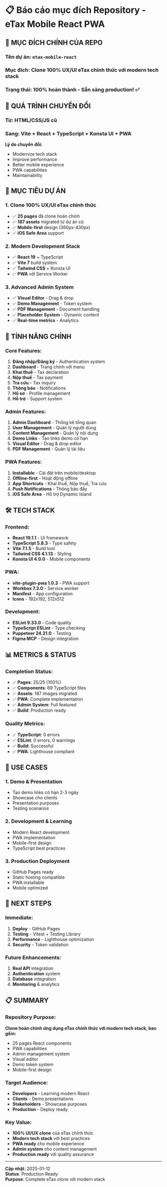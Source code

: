 # 📋 Báo cáo mục đích Repository - eTax Mobile React PWA

## 🎯 **MỤC ĐÍCH CHÍNH CỦA REPO**

### **Tên dự án**: `etax-mobile-react`
### **Mục đích**: Clone 100% UX/UI eTax chính thức với modern tech stack
### **Trạng thái**: **100% hoàn thành - Sẵn sàng production!** ✅

## 🔄 **QUÁ TRÌNH CHUYỂN ĐỔI**

### **Từ**: HTML/CSS/JS cũ
### **Sang**: Vite + React + TypeScript + Konsta UI + PWA

**Lý do chuyển đổi:**
- Modernize tech stack
- Improve performance
- Better mobile experience
- PWA capabilities
- Maintainability

## 🎯 **MỤC TIÊU DỰ ÁN**

### **1. Clone 100% UX/UI eTax chính thức**
- ✅ **25 pages** đã clone hoàn chỉnh
- ✅ **187 assets** migrated từ dự án cũ
- ✅ **Mobile-first** design (360px-430px)
- ✅ **iOS Safe Area** support

### **2. Modern Development Stack**
- ✅ **React 19** + TypeScript
- ✅ **Vite 7** build system
- ✅ **Tailwind CSS** + Konsta UI
- ✅ **PWA** với Service Worker

### **3. Advanced Admin System**
- ✅ **Visual Editor** - Drag & drop
- ✅ **Demo Management** - Token system
- ✅ **PDF Management** - Document handling
- ✅ **Placeholder System** - Dynamic content
- ✅ **Real-time metrics** - Analytics

## 📱 **TÍNH NĂNG CHÍNH**

### **Core Features:**
1. **Đăng nhập/Đăng ký** - Authentication system
2. **Dashboard** - Trang chính với menu
3. **Khai thuế** - Tax declaration
4. **Nộp thuế** - Tax payment
5. **Tra cứu** - Tax inquiry
6. **Thông báo** - Notifications
7. **Hồ sơ** - Profile management
8. **Hỗ trợ** - Support system

### **Admin Features:**
1. **Admin Dashboard** - Thống kê tổng quan
2. **User Management** - Quản lý người dùng
3. **Content Management** - Quản lý nội dung
4. **Demo Links** - Tạo links demo có hạn
5. **Visual Editor** - Drag & drop editor
6. **PDF Management** - Quản lý tài liệu

### **PWA Features:**
1. **Installable** - Cài đặt trên mobile/desktop
2. **Offline-first** - Hoạt động offline
3. **App Shortcuts** - Khai thuế, Nộp thuế, Tra cứu
4. **Push Notifications** - Thông báo đẩy
5. **iOS Safe Area** - Hỗ trợ Dynamic Island

## 🛠️ **TECH STACK**

### **Frontend:**
- **React 19.1.1** - UI framework
- **TypeScript 5.8.3** - Type safety
- **Vite 7.1.5** - Build tool
- **Tailwind CSS 4.1.13** - Styling
- **Konsta UI 4.0.0** - Mobile components

### **PWA:**
- **vite-plugin-pwa 1.0.3** - PWA support
- **Workbox 7.3.0** - Service worker
- **Manifest** - App configuration
- **Icons** - 192x192, 512x512

### **Development:**
- **ESLint 9.33.0** - Code quality
- **TypeScript ESLint** - Type checking
- **Puppeteer 24.21.0** - Testing
- **Figma MCP** - Design integration

## 📊 **METRICS & STATUS**

### **Completion Status:**
- ✅ **Pages**: 25/25 (100%)
- ✅ **Components**: 69 TypeScript files
- ✅ **Assets**: 187 images migrated
- ✅ **PWA**: Complete implementation
- ✅ **Admin System**: Full featured
- ✅ **Build**: Production ready

### **Quality Metrics:**
- ✅ **TypeScript**: 0 errors
- ✅ **ESLint**: 0 errors, 0 warnings
- ✅ **Build**: Successful
- ✅ **PWA**: Lighthouse compliant

## 🎯 **USE CASES**

### **1. Demo & Presentation**
- Tạo demo links có hạn 2-3 ngày
- Showcase cho clients
- Presentation purposes
- Testing scenarios

### **2. Development & Learning**
- Modern React development
- PWA implementation
- Mobile-first design
- TypeScript best practices

### **3. Production Deployment**
- GitHub Pages ready
- Static hosting compatible
- PWA installable
- Mobile optimized

## 🚀 **NEXT STEPS**

### **Immediate:**
1. **Deploy** - GitHub Pages
2. **Testing** - Vitest + Testing Library
3. **Performance** - Lighthouse optimization
4. **Security** - Token validation

### **Future Enhancements:**
1. **Real API** integration
2. **Authentication** system
3. **Database** integration
4. **Monitoring** & analytics

## 📋 **SUMMARY**

### **Repository Purpose:**
**Clone hoàn chỉnh ứng dụng eTax chính thức với modern tech stack, bao gồm:**
- 25 pages React components
- PWA capabilities
- Admin management system
- Visual editor
- Demo token system
- Mobile-first design

### **Target Audience:**
- **Developers** - Learning modern React
- **Clients** - Demo presentations
- **Stakeholders** - Showcase purposes
- **Production** - Deploy ready

### **Key Value:**
- **100% UI/UX clone** của eTax chính thức
- **Modern tech stack** với best practices
- **PWA ready** cho mobile experience
- **Admin system** cho content management
- **Production ready** với quality assurance

---
**Cập nhật**: 2025-01-12  
**Status**: Production Ready  
**Purpose**: Complete eTax clone với modern stack